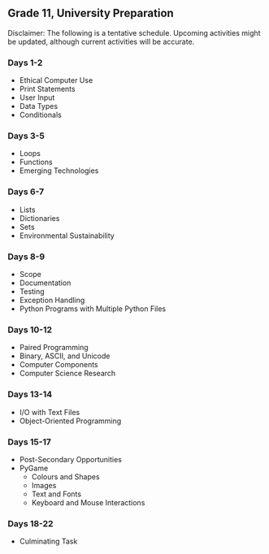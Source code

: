 ## Grade 11, University Preparation

Disclaimer: The following is a tentative schedule. Upcoming activities might be updated, although current activities will be accurate.

### Days 1-2

* Ethical Computer Use
* Print Statements
* User Input
* Data Types
* Conditionals

### Days 3-5

* Loops
* Functions
* Emerging Technologies

### Days 6-7

* Lists
* Dictionaries
* Sets
* Environmental Sustainability

### Days 8-9

* Scope
* Documentation
* Testing
* Exception Handling
* Python Programs with Multiple Python Files

### Days 10-12

* Paired Programming
* Binary, ASCII, and Unicode
* Computer Components
* Computer Science Research

### Days 13-14

* I/O with Text Files
* Object-Oriented Programming

### Days 15-17

* Post-Secondary Opportunities
* PyGame 
  * Colours and Shapes
  * Images
  * Text and Fonts
  * Keyboard and Mouse Interactions

### Days 18-22

* Culminating Task

